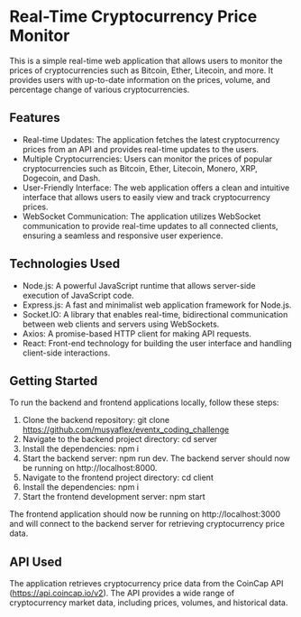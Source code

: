 # Real-Time Cryptocurrency Price Monitor
This is a simple real-time web application that allows users to monitor the prices of cryptocurrencies such as Bitcoin, Ether, Litecoin, and more. 
It provides users with up-to-date information on the prices, volume, and percentage change of various cryptocurrencies.

## Features
* Real-time Updates: The application fetches the latest cryptocurrency prices from an API and provides real-time updates to the users.
* Multiple Cryptocurrencies: Users can monitor the prices of popular cryptocurrencies such as Bitcoin, Ether, Litecoin, Monero, XRP, Dogecoin, and Dash.
* User-Friendly Interface: The web application offers a clean and intuitive interface that allows users to easily view and track cryptocurrency prices.
* WebSocket Communication: The application utilizes WebSocket communication to provide real-time updates to all connected clients, ensuring a seamless and responsive user experience.

## Technologies Used
* Node.js: A powerful JavaScript runtime that allows server-side execution of JavaScript code.
* Express.js: A fast and minimalist web application framework for Node.js.
* Socket.IO: A library that enables real-time, bidirectional communication between web clients and servers using WebSockets.
* Axios: A promise-based HTTP client for making API requests.
* React: Front-end technology for building the user interface and handling client-side interactions.

## Getting Started
To run the backend and frontend applications locally, follow these steps:
1. Clone the backend repository: git clone https://github.com/musyaflex/eventx_coding_challenge
2. Navigate to the backend project directory: cd server
3. Install the dependencies: npm i
4. Start the backend server: npm run dev. The backend server should now be running on http://localhost:8000.
5. Navigate to the frontend project directory: cd client
6. Install the dependencies: npm i
7. Start the frontend development server: npm start

The frontend application should now be running on http://localhost:3000 and will connect to the backend server for retrieving cryptocurrency price data.

## API Used
The application retrieves cryptocurrency price data from the CoinCap API (https://api.coincap.io/v2). The API provides a wide range of cryptocurrency market data, including prices, volumes, and historical data.
